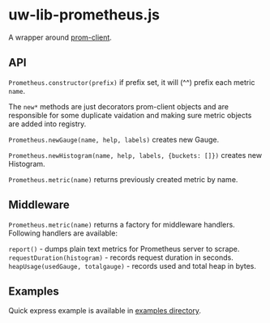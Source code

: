 # uw-lib-prometheus.js

A wrapper around [prom-client](https://github.com/siimon/prom-client).

## API

`Prometheus.constructor(prefix)` if prefix set, it will (^^) prefix each metric `name`.

The `new*` methods are just decorators prom-client objects and are responsible for some duplicate vaidation and making sure metric objects are added into registry. 

`Prometheus.newGauge(name, help, labels)` creates new Gauge.

`Prometheus.newHistogram(name, help, labels, {buckets: []})` creates new Histogram.

`Prometheus.metric(name)` returns previously created metric by name.

## Middleware

`Prometheus.metric(name)` returns a factory for middleware handlers. Following handlers are available:

`report()` - dumps plain text metrics for Prometheus server to scrape.
`requestDuration(histogram)` - records request duration in seconds.
`heapUsage(usedGauge, totalgauge)` - records used and total heap in bytes.

## Examples

Quick express example is available in [examples directory](./examples).

